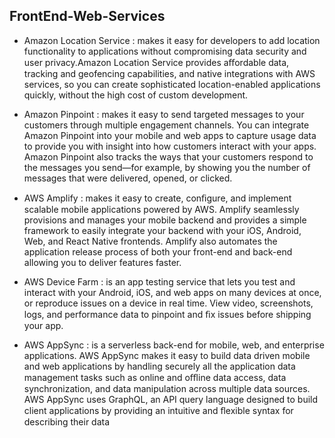 ## FrontEnd-Web-Services

- Amazon Location Service : makes it easy for developers to add location functionality to applications
without compromising data security and user privacy.Amazon Location Service provides aﬀordable data, tracking and geofencing capabilities, and native
integrations with AWS services, so you can create sophisticated location-enabled applications quickly,
without the high cost of custom development.

- Amazon Pinpoint : makes it easy to send targeted messages to your customers through multiple
engagement channels. You can integrate Amazon Pinpoint into your mobile and web apps to capture usage data to provide you
with insight into how customers interact with your apps. Amazon Pinpoint also tracks the ways that your
customers respond to the messages you send—for example, by showing you the number of messages
that were delivered, opened, or clicked.

- AWS Amplify : makes it easy to create, conﬁgure, and implement scalable mobile applications powered by
AWS. Amplify seamlessly provisions and manages your mobile backend and provides a simple framework
to easily integrate your backend with your iOS, Android, Web, and React Native frontends. Amplify also
automates the application release process of both your front-end and back-end allowing you to deliver
features faster.

- AWS Device Farm : is an app testing service that lets you test and interact with your Android, iOS, and web
apps on many devices at once, or reproduce issues on a device in real time. View video, screenshots, logs,
and performance data to pinpoint and ﬁx issues before shipping your app.

- AWS AppSync : is a serverless back-end for mobile, web, and enterprise applications.
AWS AppSync makes it easy to build data driven mobile and web applications by handling securely all
the application data management tasks such as online and oﬄine data access, data synchronization, and
data manipulation across multiple data sources. AWS AppSync uses GraphQL, an API query language
designed to build client applications by providing an intuitive and ﬂexible syntax for describing their data
